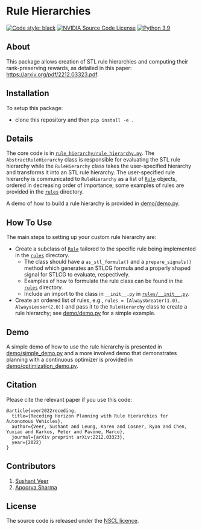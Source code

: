 # Rule Hierarchies

[![Code style: black](https://img.shields.io/badge/code%20style-black-000000.svg)](https://github.com/psf/black)
[![NVIDIA Source Code License](https://img.shields.io/badge/license-NSCL-blue.svg)](LICENSE.md)
[![Python 3.9](https://img.shields.io/badge/python-3.9-green.svg)](https://www.python.org/downloads/release/python-3916/)

## About
This package allows creation of STL rule hierarchies and computing their rank-preserving rewards, as detailed in this paper: https://arxiv.org/pdf/2212.03323.pdf. 

## Installation
To setup this package:
- clone this repository and then `pip install -e .`

## Details
The core code is in [`rule_hierarchy/rule_hierarchy.py`](rule_hierarchy/rule_hierarchy.py). The `AbstractRuleHierarchy` class is responsible for evaluating the STL rule hierarchy while the `RuleHierarchy` class takes the user-specified hierarchy and transforms it into an STL rule hierarchy. The user-specified rule hierarchy is communicated to `RuleHierarchy` as a list of [`Rule`](rule_hierarchy/rules/rule.py) objects, ordered in decreasing order of importance; some examples of rules are provided in the [`rules`](rule_hierarchy/rules/) directory. 

A demo of how to build a rule hierarchy is provided in [demo/demo.py](demo/demo.py).

## How To Use
The main steps to setting up your custom rule hierarchy are:
- Create a subclass of [`Rule`](rule_hierarchy/rules/rule.py) tailored to the specific rule being implemented in the [`rules`](rule_hierarchy/rules/) directory.
    - The class should have a `as_stl_formula()` and a `prepare_signals()` method which generates an STLCG formula and a properly shaped signal for STLCG to evaluate, respectively.
    - Examples of how to formulate the rule class can be found in the [`rules`](rule_hierarchy/rules/) directory.
    - Include an import to the class in `__init__.py` in [`rules/__init__.py`](rule_hierarchy/rules/__init__.py).
- Create an ordered list of rules, e.g., `rules = [AlwaysGreater(1.0), AlwaysLesser(2.0)]` and pass it to the `RuleHierarchy` class to create a rule hierarchy; see [demo/demo.py](demo/demo.py) for a simple example.

## Demo
A simple demo of how to use the rule hierarchy is presented in [demo/simple_demo.py](demo/simple_demo.py) and a more involved demo that demonstrates planning with a continuous optimizer is provided in [demo/optimization_demo.py](demo/optimization_demo.py).

## Citation
Please cite the relevant paper if you use this code:
```
@article{veer2022receding,
  title={Receding Horizon Planning with Rule Hierarchies for Autonomous Vehicles},
  author={Veer, Sushant and Leung, Karen and Cosner, Ryan and Chen, Yuxiao and Karkus, Peter and Pavone, Marco},
  journal={arXiv preprint arXiv:2212.03323},
  year={2022}
}
```

## Contributors
1. [Sushant Veer](https://sushantveer.github.io/)
2. [Apoorva Sharma](https://research.nvidia.com/person/apoorva-sharma)


## License
The source code is released under the [NSCL licence](LICENSE.md).